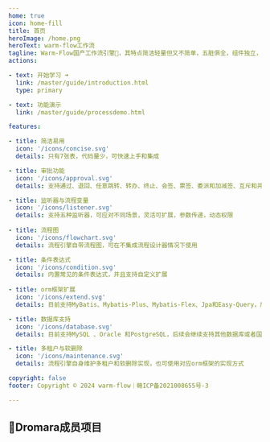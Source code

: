 ```yaml
---
home: true
icon: home-fill
title: 首页
heroImage: /home.png
heroText: warm-flow工作流
tagline: Warm-Flow国产工作流引擎🎉，其特点简洁轻量但又不简单，五脏俱全，组件独立，可扩展，可满足中小项目的组件。
actions:

- text: 开始学习 ➜
  link: /master/guide/introduction.html
  type: primary

- text: 功能演示
  link: /master/guide/processdemo.html

features:

- title: 简洁易用
  icon: '/icons/concise.svg'
  details: 只有7张表，代码量少，可快速上手和集成

- title: 审批功能
  icon: '/icons/approval.svg'
  details: 支持通过、退回、任意跳转、转办、终止、会签、票签、委派和加减签、互斥和并行网关

- title: 监听器与流程变量
  icon: '/icons/listener.svg'
  details: 支持五种监听器，可应对不同场景，灵活可扩展，参数传递，动态权限
  
- title: 流程图
  icon: '/icons/flowchart.svg'
  details: 流程引擎自带流程图，可在不集成流程设计器情况下使用

- title: 条件表达式
  icon: '/icons/condition.svg'
  details: 内置常见的条件表达式，并且支持自定义扩展
  
- title: orm框架扩展
  icon: '/icons/extend.svg'
  details: 目前支持MyBatis、Mybatis-Plus、Mybatis-Flex、Jpa和Easy-Query，后续会由社区提供其他支持，扩展方便

- title: 数据库支持
  icon: '/icons/database.svg'
  details: 目前支持MySQL 、Oracle 和PostgreSQL，后续会继续支持其他数据库或者国产数据库

- title: 多租户与软删除
  icon: '/icons/maintenance.svg'
  details: 流程引擎自身维护多租户和软删除实现，也可使用对应orm框架的实现方式

copyright: false
footer: Copyright © 2024 warm-flow｜赣ICP备2021008655号-3

---
```


## **🚀Dromara成员项目**
<div v-html="content"></div>

<script>
import axios from 'axios';

export default {
    data() {
        return {
            content: ''
        }
    },
    async mounted() {
        try {
            const response = await axios.get('https://x-file-storage.xuyanwu.cn/assets/link/member-project-pure.md');
            this.content = response.data;
        } catch (error) {
            console.error('Failed to fetch external markdown:', error);
        }
    }

}
</script>

